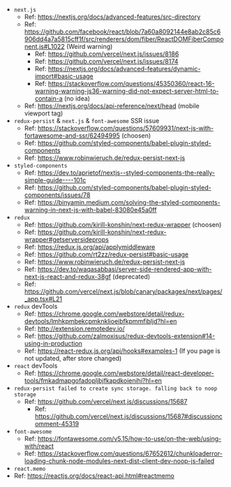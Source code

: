 - `next.js`
  - Ref: https://nextjs.org/docs/advanced-features/src-directory
  - Ref: https://github.com/facebook/react/blob/7a60a8092144e8ab2c85c6906dd4a7a5815cff1f/src/renderers/dom/fiber/ReactDOMFiberComponent.js#L1022 (Weird warning)
    - Ref: https://github.com/vercel/next.js/issues/8186
    - Ref: https://github.com/vercel/next.js/issues/8174
    - Ref: https://nextjs.org/docs/advanced-features/dynamic-import#basic-usage
    - Ref: https://stackoverflow.com/questions/45350360/react-16-warning-warning-js36-warning-did-not-expect-server-html-to-contain-a (no idea)
  - Ref: https://nextjs.org/docs/api-reference/next/head (mobile viewport tag)
- `redux-persist` & `next.js` & `font-awesome` SSR issue
  - Ref: https://stackoverflow.com/questions/57609931/next-js-with-fortawesome-and-ssr/62494995 (choosen)
  - Ref: https://github.com/styled-components/babel-plugin-styled-components
  - Ref: https://www.robinwieruch.de/redux-persist-next-js  
- `styled-components`
  - Ref: https://dev.to/aprietof/nextjs--styled-components-the-really-simple-guide----101c
  - Ref: https://github.com/styled-components/babel-plugin-styled-components/issues/78
  - Ref: https://binyamin.medium.com/solving-the-styled-components-warning-in-next-js-with-babel-83080e45a0ff
- `redux`
  - Ref: https://github.com/kirill-konshin/next-redux-wrapper (choosen)
  - Ref: https://github.com/kirill-konshin/next-redux-wrapper#getserversideprops
  - Ref: https://redux.js.org/api/applymiddleware
  - Ref: https://github.com/rt2zz/redux-persist#basic-usage
  - Ref: https://www.robinwieruch.de/redux-persist-next-js
  - Ref: https://dev.to/waqasabbasi/server-side-rendered-app-with-next-js-react-and-redux-38gf (deprecated)
  - Ref: https://github.com/vercel/next.js/blob/canary/packages/next/pages/_app.tsx#L21
- `redux` devTools
  - Ref: https://chrome.google.com/webstore/detail/redux-devtools/lmhkpmbekcpmknklioeibfkpmmfibljd?hl=en
  - Ref: http://extension.remotedev.io/
  - Ref: https://github.com/zalmoxisus/redux-devtools-extension#14-using-in-production
  - Ref: https://react-redux.js.org/api/hooks#examples-1 (If you page is not updated, after store changed)
- `react` devTools
  - Ref: https://chrome.google.com/webstore/detail/react-developer-tools/fmkadmapgofadopljbjfkapdkoienihi?hl=en
- `redux-persist failed to create sync storage. falling back to noop storage`
  - Ref: https://github.com/vercel/next.js/discussions/15687
    - Ref: https://github.com/vercel/next.js/discussions/15687#discussioncomment-45319
- `font-awesome`
  - Ref: https://fontawesome.com/v5.15/how-to-use/on-the-web/using-with/react
  - Ref: https://stackoverflow.com/questions/67652612/chunkloaderror-loading-chunk-node-modules-next-dist-client-dev-noop-js-failed
- `react.memo`
 - Ref: https://reactjs.org/docs/react-api.html#reactmemo
